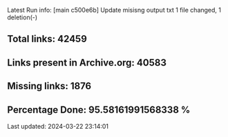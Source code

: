 Latest Run info: 
[main c500e6b] Update misisng output txt
 1 file changed, 1 deletion(-)

## Total links: 42459

## Links present in Archive.org: 40583

## Missing links: 1876

## Percentage Done: 95.58161991568338 %


Last updated: 2024-03-22 23:14:01
